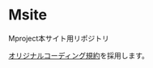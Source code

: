 # Msite
Mproject本サイト用リポジトリ

[オリジナルコーディング規約](https://github.com/YngLab/coding_rule/blob/master/README.md)を採用します。
